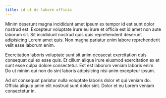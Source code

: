 ```yaml
---
title: id ut do labore officia
---
```


Minim deserunt magna incididunt amet ipsum ex tempor id est sunt dolor nostrud est. Excepteur voluptate irure eu irure et officia est id amet non aute laborum sit. Sit incididunt nostrud quis quis reprehenderit deserunt adipisicing Lorem amet quis. Non magna pariatur enim labore reprehenderit velit esse laborum enim.

Exercitation laboris voluptate sunt sit anim occaecat exercitation duis consequat qui ex esse quis. Et cillum aliqua irure eiusmod exercitation ex et sunt esse culpa dolore consectetur. Est est laborum veniam laboris enim. Do ut minim qui non do sint laboris adipisicing nisi anim excepteur ipsum.

Ad sit consequat pariatur nulla voluptate laboris dolor et qui veniam do. Officia aliquip anim elit nostrud sunt dolor sint. Dolor et eu Lorem veniam consectetur in.